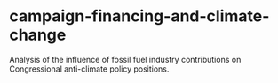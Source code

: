 # campaign-financing-and-climate-change
Analysis of the influence of fossil fuel industry contributions on Congressional anti-climate policy positions.
